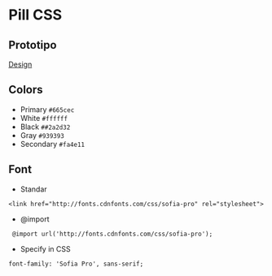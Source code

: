 # Pill CSS

## Prototipo

[Design](https://www.behance.net/gallery/129695659/Responsive-Job-Finding-Website-LandingPage-Web?tracking_source=search_projects%7Cspotify%20responsive%20design)

## Colors

- Primary `#665cec`
- White `#ffffff`
- Black `##2a2d32`
- Gray `#939393`
- Secondary `#fa4e11`

## Font

- Standar

`<link href="http://fonts.cdnfonts.com/css/sofia-pro" rel="stylesheet">`

- @import

` @import url('http://fonts.cdnfonts.com/css/sofia-pro');`

- Specify in CSS

`font-family: 'Sofia Pro', sans-serif;`
